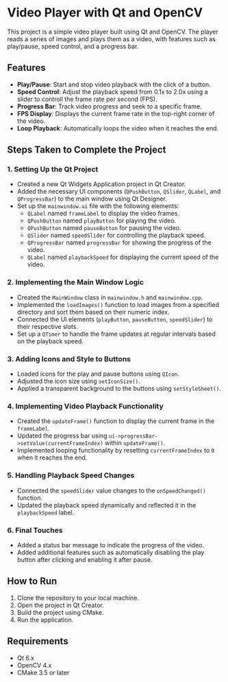 # Video Player with Qt and OpenCV

This project is a simple video player built using Qt and OpenCV. The player reads a series of images and plays them as a video, with features such as play/pause, speed control, and a progress bar.

## Features

- **Play/Pause**: Start and stop video playback with the click of a button.
- **Speed Control**: Adjust the playback speed from 0.1x to 2.0x using a slider to controll the frame rate per second (FPS). 
- **Progress Bar**: Track video progress and seek to a specific frame.
- **FPS Display**: Displays the current frame rate in the top-right corner of the video.
- **Loop Playback**: Automatically loops the video when it reaches the end.

## Steps Taken to Complete the Project

### 1. **Setting Up the Qt Project**
   - Created a new Qt Widgets Application project in Qt Creator.
   - Added the necessary UI components (`QPushButton`, `QSlider`, `QLabel`, and `QProgressBar`) to the main window using Qt Designer.
   - Set up the `mainwindow.ui` file with the following elements:
     - `QLabel` named `frameLabel` to display the video frames.
     - `QPushButton` named `playButton` for playing the video.
     - `QPushButton` named `pauseButton` for pausing the video.
     - `QSlider` named `speedSlider` for controlling the playback speed.
     - `QProgressBar` named `progressBar` for showing the progress of the video.
     - `QLabel` named `playbackSpeed` for displaying the current speed of the video.

### 2. **Implementing the Main Window Logic**
   - Created the `MainWindow` class in `mainwindow.h` and `mainwindow.cpp`.
   - Implemented the `loadImages()` function to load images from a specified directory and sort them based on their numeric index.
   - Connected the UI elements (`playButton`, `pauseButton`, `speedSlider`) to their respective slots.
   - Set up a `QTimer` to handle the frame updates at regular intervals based on the playback speed.

### 3. **Adding Icons and Style to Buttons**
   - Loaded icons for the play and pause buttons using `QIcon`.
   - Adjusted the icon size using `setIconSize()`.
   - Applied a transparent background to the buttons using `setStyleSheet()`.

### 4. **Implementing Video Playback Functionality**
   - Created the `updateFrame()` function to display the current frame in the `frameLabel`.
   - Updated the progress bar using `ui->progressBar->setValue(currentFrameIndex)` within `updateFrame()`.
   - Implemented looping functionality by resetting `currentFrameIndex` to `0` when it reaches the end.

### 5. **Handling Playback Speed Changes**
   - Connected the `speedSlider` value changes to the `onSpeedChanged()` function.
   - Updated the playback speed dynamically and reflected it in the `playbackSpeed` label.

### 6. **Final Touches**
   - Added a status bar message to indicate the progress of the video. 
   - Added additional features such as automatically disabling the play button after clicking and enabling it after pause.

## How to Run

1. Clone the repository to your local machine.
2. Open the project in Qt Creator.
3. Build the project using CMake.
4. Run the application.

## Requirements

- Qt 6.x
- OpenCV 4.x
- CMake 3.5 or later


